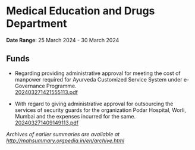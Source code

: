 # Medical Education and Drugs Department

**Date Range**: 25 March 2024 - 30 March 2024


## Funds
- Regarding providing administrative approval for meeting the cost of manpower required for Ayurveda Customized Service System under e-Governance Programme.\
  [202403271421555113.pdf](https://gr.maharashtra.gov.in/Site/Upload/Government%20Resolutions/English/202403271421555113.pdf)

- With regard to giving administrative approval for outsourcing the services of security guards for the organization Podar Hospital, Worli, Mumbai and the expenses incurred for the same.\
  [202403271409149113.pdf](https://gr.maharashtra.gov.in/Site/Upload/Government%20Resolutions/English/202403271409149113.pdf)


*Archives of earlier summaries are available at http://mahsummary.orgpedia.in/en/archive.html*
